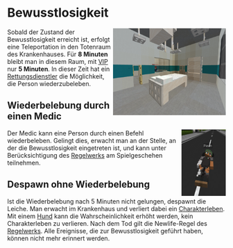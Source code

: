 # Bewusstlosigkeit

<img align="right" width="260" height="200" src="../../../assets/image/allgemein/Todenraum.png">

Sobald der Zustand der Bewusstlosigkeit erreicht ist, erfolgt eine Teleportation in den Totenraum des Krankenhauses. Für **8 Minuten** bleibt man in diesem Raum, mit [VIP](../../pages/allgemein/vip.md) nur **5 Minuten**. In dieser Zeit hat ein [Rettungsdienstler](../../pages/fraktionen/rettungsdienst.md) die Möglichkeit, die Person wiederzubeleben.

## Wiederbelebung durch einen Medic

<img align="right" width="102" height="153" src="../../../assets/image/allgemein/Leiche.png">

Der Medic kann eine Person durch einen Befehl wiederbeleben. Gelingt dies, erwacht man an der Stelle, an der die Bewusstlosigkeit eingetreten ist, und kann unter Berücksichtigung des [Regelwerks](https://germanrp.eu/forum/index.php?thread/1-regelwerk/&postID=3#post3) am Spielgeschehen teilnehmen.

## Despawn ohne Wiederbelebung
Ist die Wiederbelebung nach 5 Minuten nicht gelungen, despawnt die Leiche. Man erwacht im Krankenhaus und verliert dabei ein [Charakterleben](../../pages/krankheiten/gesundheit.md). Mit einem [Hund](../../pages/pets/hund.md) kann die Wahrscheinlichkeit erhöht werden, kein Charakterleben zu verlieren. Nach dem Tod gilt die Newlife-Regel des [Regelwerks](https://germanrp.eu/forum/index.php?thread/1-regelwerk/&postID=3#post3). Alle Ereignisse, die zur Bewusstlosigkeit geführt haben, können nicht mehr erinnert werden.

